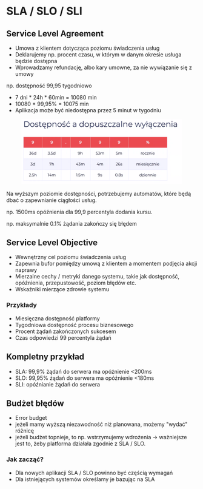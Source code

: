 # SLA / SLO / SLI

## Service Level Agreement

* Umowa z klientem dotycząca poziomu świadczenia usług
* Deklarujemy np. procent czasu, w którym w danym okresie usługa będzie dostępna
* Wprowadzamy refundację, albo kary umowne, za nie wywiązanie się z umowy

np. dostępność 99,95 tygodniowo

* 7 dni \* 24h \* 60min = 10080 min
* 10080 \* 99,95% = 10075 min
* Aplikacja może być niedostępna przez 5 minut w tygodniu

<figure><img src="../.gitbook/assets/Zrzut ekranu 2022-10-24 o 16.28.37.png" alt=""><figcaption></figcaption></figure>

Na wyższym poziomie dostępności, potrzebujemy automatów, które będą dbać o zapewnianie ciągłości usług.

np. 1500ms opóźnienia dla 99,9 percentyla dodania kursu.

np. maksymalnie 0.1% żądania zakończy się błędem

## Service Level Objective

* Wewnętrzny cel poziomu świadczenia usług
* Zapewnia bufor pomiędzy umową z klientem a momentem podjęcia akcji naprawy
* Mierzalne cechy / metryki danego systemu, takie jak dostępność, opóźnienia, przepustowość, poziom błędów etc.
* Wskaźniki mierzące zdrowie systemu

### Przykłady

* Miesięczna dostępność platformy
* Tygodniowa dostępność procesu biznesowego
* Procent żądań zakończonych sukcesem
* Czas odpowiedzi 99 percentyla żądań

## Kompletny przykład

* SLA: 99,9% żądań do serwera ma opóźnienie <200ms
* SLO: 99,95% żądań do serwera ma opóźnienie <180ms
* SLI: opóźnianie żądań do serwera

## Budżet błędów

* Error budget
* jeżeli mamy wyższą niezawodność niż planowana, możemy "wydać" różnicę
* jeżeli budżet topnieje, to np. wstrzymujemy wdrożenia -> ważniejsze jest to, żeby platforma działała zgodnie z SLA / SLO.

### Jak zacząć?

* Dla nowych aplikacji SLA / SLO powinno być częścią wymagań
* Dla istniejących systemów określamy je bazując na SLA
